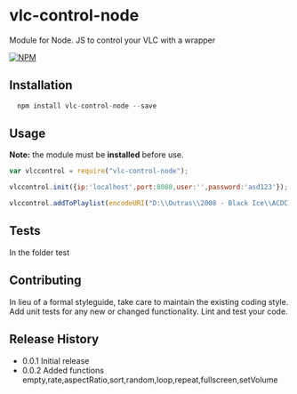 vlc-control-node
================

Module for Node. JS to control your VLC with a wrapper

[![NPM](https://nodei.co/npm/vlc-control-node.png?downloads=true&downloadRank=true)](https://nodei.co/npm/vlc-control-node/)

## Installation
```javascript
  npm install vlc-control-node --save
```

## Usage
**Note:** the module must be **installed** before use.

```javascript
var vlccontrol = require("vlc-control-node");

vlccontrol.init({ip:'localhost',port:8080,user:'',password:'asd123'});

vlccontrol.addToPlaylist(encodeURI("D:\\Outras\\2008 - Black Ice\\ACDC - Black Ice - 01 - Rock n Roll Train.mp3")); //add this music in a playlist

```  
## Tests

In the folder test

## Contributing

In lieu of a formal styleguide, take care to maintain the existing coding style.
Add unit tests for any new or changed functionality. Lint and test your code.

## Release History

* 0.0.1 Initial release
* 0.0.2 Added functions empty,rate,aspectRatio,sort,random,loop,repeat,fullscreen,setVolume